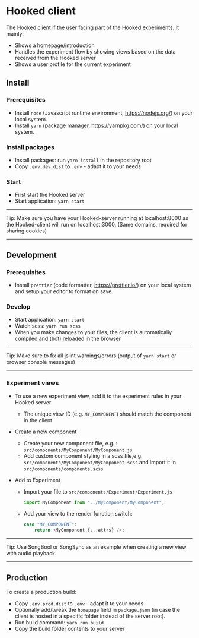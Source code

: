 # Hooked client

The Hooked client if the user facing part of the Hooked experiments. It mainly:

-   Shows a homepage/introduction
-   Handles the experiment flow by showing views based on the data received from the Hooked server
-   Shows a user profile for the current experiment

## Install

### Prerequisites

-   Install `node` (Javascript runtime environment, https://nodejs.org/) on your local system.
-   Install `yarn` (package manager, https://yarnpkg.com/) on your local system.

### Install packages

-   Install packages: run `yarn install` in the repository root
-   Copy `.env.dev.dist` to `.env` - adapt it to your needs

### Start

-   First start the Hooked server
-   Start application: `yarn start`

---

Tip: Make sure you have your Hooked-server running at localhost:8000 as the Hooked-client will run on localhost:3000. (Same domains, required for sharing cookies)

---

## Development

### Prerequisites

-   Install `prettier` (code formatter, https://prettier.io/) on your local system and setup your editor to format on save.

### Develop

-   Start application: `yarn start`
-   Watch scss: `yarn run scss`
-   When you make changes to your files, the client is automatically compiled and (hot) reloaded in the browser

---

Tip: Make sure to fix all jslint warnings/errors (output of `yarn start` or browser console messages)

---

### Experiment views

-   To use a new experiment view, add it to the experiment rules in your Hooked server.
    -   The unique view ID (e.g. `MY_COMPONENT`) should match the component in the client
-   Create a new component

    -   Create your new component file, e.g. : `src/components/MyComponent/MyComponent.js`
    -   Add custom component styling in a scss file,e.g. `src/components/MyComponent/MyComponent.scss` and import it in `src/components/components.scss`

-   Add to Experiment

    -   Import your file to `src/components/Experiment/Experiment.js`
        ```javascript
        import MyComponent from "../MyComponent/MyComponent";
        ```
    -   Add your view to the render function switch:
        ```javascript
        case "MY_COMPONENT":
            return <MyComponent {...attrs} />;
        ```

---

Tip: Use SongBool or SongSync as an example when creating a new view with audio playback.

---

## Production

To create a production build:

-   Copy `.env.prod.dist` to `.env` - adapt it to your needs
-   Optionally add/tweak the `homepage` field in `package.json` (in case the client is hosted in a specific folder instead of the server root).
-   Run build command: `yarn run build`
-   Copy the build folder contents to your server
